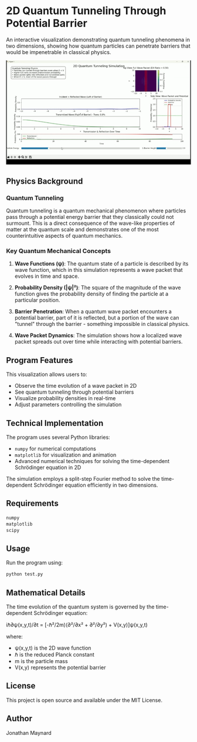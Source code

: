 # 2D Quantum Tunneling Through Potential Barrier

An interactive visualization demonstrating quantum tunneling phenomena in two dimensions, showing how quantum particles can penetrate barriers that would be impenetrable in classical physics.

![2D Quantum Tunneling Visualization](re3.gif)

## Physics Background

### Quantum Tunneling

Quantum tunneling is a quantum mechanical phenomenon where particles pass through a potential energy barrier that they classically could not surmount. This is a direct consequence of the wave-like properties of matter at the quantum scale and demonstrates one of the most counterintuitive aspects of quantum mechanics.

### Key Quantum Mechanical Concepts

1. **Wave Functions (ψ)**: The quantum state of a particle is described by its wave function, which in this simulation represents a wave packet that evolves in time and space.

2. **Probability Density (|ψ|²)**: The square of the magnitude of the wave function gives the probability density of finding the particle at a particular position.

3. **Barrier Penetration**: When a quantum wave packet encounters a potential barrier, part of it is reflected, but a portion of the wave can "tunnel" through the barrier - something impossible in classical physics.

4. **Wave Packet Dynamics**: The simulation shows how a localized wave packet spreads out over time while interacting with potential barriers.

## Program Features

This visualization allows users to:

- Observe the time evolution of a wave packet in 2D
- See quantum tunneling through potential barriers
- Visualize probability densities in real-time
- Adjust parameters controlling the simulation

## Technical Implementation

The program uses several Python libraries:
- `numpy` for numerical computations
- `matplotlib` for visualization and animation
- Advanced numerical techniques for solving the time-dependent Schrödinger equation in 2D

The simulation employs a split-step Fourier method to solve the time-dependent Schrödinger equation efficiently in two dimensions.

## Requirements

```python
numpy
matplotlib
scipy
```

## Usage

Run the program using:
```bash
python test.py
```

## Mathematical Details

The time evolution of the quantum system is governed by the time-dependent Schrödinger equation:

iℏ∂ψ(x,y,t)/∂t = [-ℏ²/2m)(∂²/∂x² + ∂²/∂y²) + V(x,y)]ψ(x,y,t)

where:
- ψ(x,y,t) is the 2D wave function
- ℏ is the reduced Planck constant
- m is the particle mass
- V(x,y) represents the potential barrier

## License

This project is open source and available under the MIT License.

## Author

Jonathan Maynard 